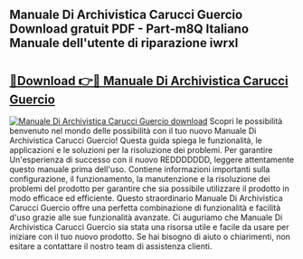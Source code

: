 ## Manuale Di Archivistica Carucci Guercio Download gratuit PDF - Part-m8Q Italiano Manuale dell'utente di riparazione iwrxl

# <h2><a href="http://dfg5in.blite.top/?on=Manuale+Di+Archivistica+Carucci+Guercio">🔗Download 👉🔴 Manuale Di Archivistica Carucci Guercio</a></h2>

[![Manuale Di Archivistica Carucci Guercio download](https://i.imgur.com/lujVjoI.png)](http://dfg5in.blite.top/?on=Manuale+Di+Archivistica+Carucci+Guercio)
Scopri le possibilità benvenuto nel mondo delle possibilità con il tuo nuovo Manuale Di Archivistica Carucci Guercio! Questa guida spiega le funzionalità, le applicazioni e le soluzioni per la risoluzione dei problemi. Per garantire Un'esperienza di successo con il nuovo REDDDDDDD, leggere attentamente questo manuale prima dell'uso. Contiene informazioni importanti sulla configurazione, il funzionamento, la manutenzione e la risoluzione dei problemi del prodotto per garantire che sia possibile utilizzare il prodotto in modo efficace ed efficiente. Questo straordinario Manuale Di Archivistica Carucci Guercio offre una perfetta combinazione di funzionalità e facilità d'uso grazie alle sue funzionalità avanzate. Ci auguriamo che Manuale Di Archivistica Carucci Guercio sia stata una risorsa utile e facile da usare per iniziare con il tuo nuovo prodotto. Se hai bisogno di aiuto o chiarimenti, non esitare a contattare il nostro team di assistenza clienti.
